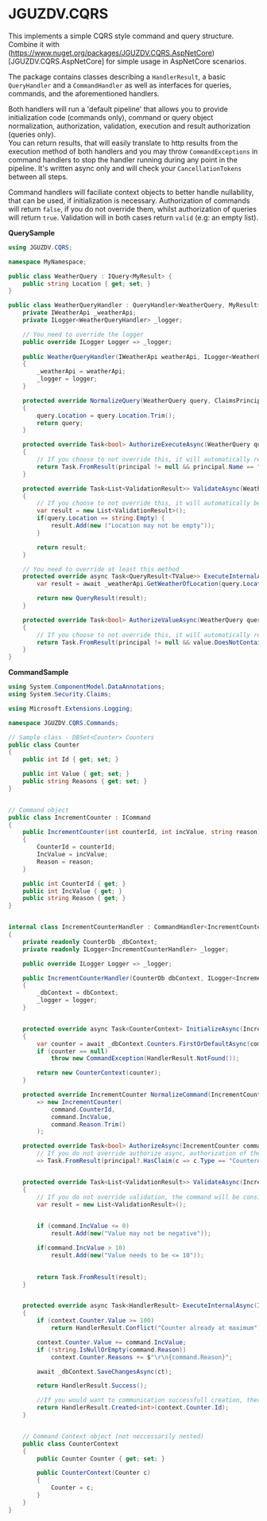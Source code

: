 # JGUZDV.CQRS

This implements a simple CQRS style command and query structure.
Combine it with (https://www.nuget.org/packages/JGUZDV.CQRS.AspNetCore)[JGUZDV.CQRS.AspNetCore] for simple usage in AspNetCore scenarios.

The package contains classes describing a `HandlerResult`, a basic `QueryHandler` and a `CommandHandler` as well as interfaces
for queries, commands, and the aforementioned handlers.

Both handlers will run a 'default pipeline' that allows you to provide initialization code (commands only), command or query object normalization, 
authorization, validation, execution and result authorization (queries only).  
You can return results, that will easily translate to http results from the execution method of both handlers and you may throw `CommandExceptions` in command handlers
to stop the handler running during any point in the pipeline. It's written async only and will check your `CancellationTokens` between all steps.

Command handlers will faciliate context objects to better handle nullability, that can be used, if initialization is necessary.
Authorization of commands will return `false`, if you do not override them, whilst authorization of queries will return `true`.
Validation will in both cases return `valid` (e.g: an empty list).

**QuerySample**
```csharp
using JGUZDV.CQRS;

namespace MyNamespace;

public class WeatherQuery : IQuery<MyResult> {
    public string Location { get; set; }
}

public class WeatherQueryHandler : QueryHandler<WeatherQuery, MyResult> {
    private IWeatherApi _weatherApi;
    private ILogger<WeatherQueryHandler> _logger;

    // You need to override the logger
    public override ILogger Logger => _logger;
    
    public WeatherQueryHandler(IWeatherApi weatherApi, ILogger<WeatherQueryHandler> logger)
    {
        _weatherApi = weatherApi;
        _logger = logger;
    }

    protected override NormalizeQuery(WeatherQuery query, ClaimsPrincipal? principal)
    {
        query.Location = query.Location.Trim();
        return query;
    }

    protected override Task<bool> AuthorizeExecuteAsync(WeatherQuery query, ClaimsPrincipal? principal, CancellationToken ct) 
    {
        // If you choose to not override this, it will automatically return `true`
        return Task.FromResult(principal != null && principal.Name == "Johannes");
    }

    protected override Task<List<ValidationResult>> ValidateAsync(WeatherQuery query, ClaimsPrincipal? principal, CancellationToken ct)
    {
        // If you choose to not override this, it will automatically be valid.
        var result = new List<ValidationResult>();
        if(query.Location == string.Empty) {
            result.Add(new ("Location may not be empty"));
        }

        return result;
    }

    // You need to override at least this method
    protected override async Task<QueryResult<TValue>> ExecuteInternalAsync(WeatherQuery query, ClaimsPrincipal? principal, CancellationToken ct) {
        var result = await _weatherApi.GetWeatherOfLocation(query.Location, ct);

        return new QueryResult(result);
    }

    protected override Task<bool> AuthorizeValueAsync(WeatherQuery query, MyResult value, ClaimsPrincipal? principal, CancellationToken ct) 
    {
        // If you choose to not override this, it will automatically return `true`
        return Task.FromResult(principal != null && value.DoesNotContainSecrets);
    }
}
```

**CommandSample**
```csharp
using System.ComponentModel.DataAnnotations;
using System.Security.Claims;

using Microsoft.Extensions.Logging;

namespace JGUZDV.CQRS.Commands;

// Sample class - DBSet<Counter> Counters
public class Counter
{
    public int Id { get; set; }

    public int Value { get; set; }
    public string Reasons { get; set; }
}


// Command object
public class IncrementCounter : ICommand
{
    public IncrementCounter(int counterId, int incValue, string reason)
    {
        CounterId = counterId;
        IncValue = incValue;
        Reason = reason;
    }

    public int CounterId { get; }
    public int IncValue { get; }
    public string Reason { get; }
}


internal class IncrementCounterHandler : CommandHandler<IncrementCounter, IncrementCounterHandler.CounterContext>
{
    private readonly CounterDb _dbContext;
    private readonly ILogger<IncrementCounterHandler> _logger;

    public override ILogger Logger => _logger;

    public IncrementCounterHandler(CounterDb dbContext, ILogger<IncrementCounterHandler> logger)
    {
        _dbContext = dbContext;
        _logger = logger;
    }


    protected override async Task<CounterContext> InitializeAsync(IncrementCounter command, ClaimsPrincipal? principal, CancellationToken ct)
    {
        var counter = await _dbContext.Counters.FirstOrDefaultAsync(command.CounterId, ct);
        if (counter == null)
            throw new CommandException(HandlerResult.NotFound());

        return new CounterContext(counter);
    }

    protected override IncrementCounter NormalizeCommand(IncrementCounter command, CounterContext context, ClaimsPrincipal? principal)
        => new IncrementCounter(
            command.CounterId,
            command.IncValue,
            command.Reason.Trim()
        );

    protected override Task<bool> AuthorizeAsync(IncrementCounter command, CounterContext context, ClaimsPrincipal? principal, CancellationToken ct)
        // If you do not override authorize async, authorization of the command will fail. You can skip authZ by setting `SkipAuthorization` to `true`
        => Task.FromResult(principal?.HasClaim(c => c.Type == "CounterAccess" && c.Value == $"{command.CounterId}") ?? false);


    protected override Task<List<ValidationResult>> ValidateAsync(IncrementCounter command, CounterContext context, ClaimsPrincipal? principal, CancellationToken ct)
    {
        // If you do not override validation, the command will be considered valid.
        var result = new List<ValidationResult>();

        
        if (command.IncValue <= 0)
            result.Add(new("Value may not be negative"));

        if(command.IncValue > 10)
            result.Add(new("Value needs to be <= 10"));

        
        return Task.FromResult(result);
    }


    protected override async Task<HandlerResult> ExecuteInternalAsync(IncrementCounter command, CounterContext context, ClaimsPrincipal? principal, CancellationToken ct)
    {
        if (context.Counter.Value >= 100)
            return HandlerResult.Conflict("Counter already at maximum");

        context.Counter.Value += command.IncValue;
        if (!string.IsNullOrEmpty(command.Reason))
            context.Counter.Reasons += $"\r\n{command.Reason}";

        await _dbContext.SaveChangesAsync(ct);

        return HandlerResult.Success();

        //If you would want to communication successfull creation, there is:
        return HandlerResult.Created<int>(context.Counter.Id);
    }


    // Command Context object (not neccessarily nested)
    public class CounterContext
    {
        public Counter Counter { get; set; }

        public CounterContext(Counter c)
        {
            Counter = c;
        }
    }
}
```

